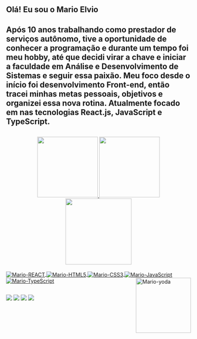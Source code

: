 ## Olá! Eu sou o Mario Elvio

## Após 10 anos trabalhando como prestador de serviços autônomo, tive a oportunidade de conhecer a programação e durante um tempo foi meu hobby, até que decidi virar a chave e iniciar a faculdade em Análise e Desenvolvimento de Sistemas e seguir essa paixão. Meu foco desde o início foi desenvolvimento Front-end, então tracei minhas metas pessoais, objetivos e organizei essa nova rotina. Atualmente focado em nas tecnologias React.js, JavaScript e TypeScript.

##
 <div align="center">
  <a href="https://marioelvio.com">
  <img height="165em" src="https://github-readme-stats.vercel.app/api?username=jukerah&show_icons=true&theme=chartreuse-dark&include_all_commits=true&count_private=true"/>
   <img height="165em" src="https://github-readme-stats.vercel.app/api/top-langs/?username=jukerah&layout=compact&langs_count=7&theme=chartreuse-dark"/>
   <img height='180em' src='https://github-readme-streak-stats.herokuapp.com?user=jukerah&theme=chartreuse-dark&hide_format=j%20M%5B%20Y%5D&fire=DD0000&ring=52DD81&dates=52DD81&stroke=ABCFDD' /></a>
</div>
<div style="display: inline_block"><br>
  <a href="https://www.marioelvio.com">
   <img align="center" alt="Mario-REACT" src="https://img.shields.io/badge/react-D7F2B8?style=for-the-badge&logo=react&logoColor=black">
   <img align="center" alt="Mario-HTML5" src="https://img.shields.io/badge/HTML-B8F2B8?style=for-the-badge&logo=html5&logoColor=black">
   <img align="center" alt="Mario-CSS3" src="https://img.shields.io/badge/CSS-B8C6F2?&style=for-the-badge&logo=css3&logoColor=black">
   <img align="center" alt="Mario-JavaScript" src="https://img.shields.io/badge/JavaScript-96F2DE?style=for-the-badge&logo=javascript&logoColor=black">
   <img align="center" alt="Mario-TypeScript" src="https://img.shields.io/badge/typescript-2D2E21?style=for-the-badge&logo=typescript&logoColor=white">
   <img align="right" alt="Mario-yoda" height="150" width="150" src="https://media.giphy.com/media/MC6eSuC3yypCU/giphy.gif"></a>
</div>
  
  ##
 
<div> 
  <a href="https://github.com/jukerah" target="_blank"><img src="https://img.shields.io/badge/GitHub-100000?style=for-the-badge&logo=github&logoColor=white" target="_blank"></a>
  <a href = "mailto:juka_mebaj@hotmail.com"><img src="https://img.shields.io/badge/Microsoft_Outlook-0078D4?style=for-the-badge&logo=microsoft-outlook&logoColor=white" target="_blank"></a>
  <a href="https://www.linkedin.com/in/marioelvio" target="_blank"><img src="https://img.shields.io/badge/LinkedIn-0077B5?style=for-the-badge&logo=linkedin&logoColor=white" target="_blank"></a>
  <a href="https://api.whatsapp.com/send?phone=5516988658468" target="_blank"><img src="https://img.shields.io/badge/WhatsApp-25D366?style=for-the-badge&logo=whatsapp&logoColor=white" target="_blank"></a> 
</div>

